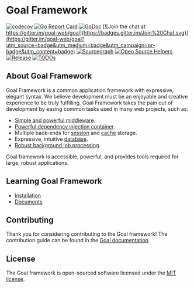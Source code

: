 # Goal Framework
[![codecov](https://codecov.io/gh/goal-web/goal/branch/master/graph/badge.svg)](https://codecov.io/gh/goal-web/goal)
[![Go Report Card](https://goreportcard.com/badge/github.com/goal-web/goal)](https://goreportcard.com/report/github.com/goal-web/goal)
[![GoDoc](https://pkg.go.dev/badge/github.com/goal-web/goal?status.svg)](https://pkg.go.dev/github.com/goal-web/goal?tab=doc)
[![Join the chat at https://gitter.im/goal-web/goal](https://badges.gitter.im/Join%20Chat.svg)](https://gitter.im/goal-web/goal?utm_source=badge&utm_medium=badge&utm_campaign=pr-badge&utm_content=badge)
[![Sourcegraph](https://sourcegraph.com/github.com/goal-web/goal/-/badge.svg)](https://sourcegraph.com/github.com/goal-web/contracts?badge)
[![Open Source Helpers](https://www.codetriage.com/goal-web/goal/badges/users.svg)](https://www.codetriage.com/goal-web/goal)
[![Release](https://img.shields.io/github/release/goal-web/goal.svg?style=flat-square)](https://github.com/goal-web/goal/releases)
[![TODOs](https://badgen.net/https/api.tickgit.com/badgen/github.com/goal-web/goal)](https://www.tickgit.com/browse?repo=github.com/goal-web/goal)

## About Goal Framework

Goal Framework is a common application framework with expressive, elegant syntax. We believe development must be an enjoyable and creative experience to be truly fulfilling. Goal Framework takes the pain out of development by easing common tasks used in many web projects, such as:

- [Simple and powerful middleware](https://github.com/goal-web/pipeline).
- [Powerful dependency injection container](https://github.com/goal-web/container).
- Multiple back-ends for [session](https://github.com/goal-web/session) and [cache](https://github.com/goal-web/cache) storage.
- Expressive, intuitive [database](https://github.com/goal-web/database).
- [Robust background job processing](https://github.com/goal-web/queue).

Goal framework is accessible, powerful, and provides tools required for large, robust applications.

## Learning Goal Framework
* [Installation](https://github.com/goal-web/doc/blob/wiki/%E5%85%A5%E9%97%A8%E6%8C%87%E5%8D%97/%E5%AE%89%E8%A3%85.md)
* [Documents](https://github.com/goal-web/doc/blob/wiki/README.md)

## Contributing

Thank you for considering contributing to the Goal framework! The contribution guide can be found in the [Goal documentation](https://github.com/goal-web/doc/blob/wiki/%E5%89%8D%E8%A8%80/%E8%B4%A1%E7%8C%AE%E6%8C%87%E5%BC%95.md).

## License

The Goal framework is open-sourced software licensed under the [MIT license](https://opensource.org/licenses/MIT).